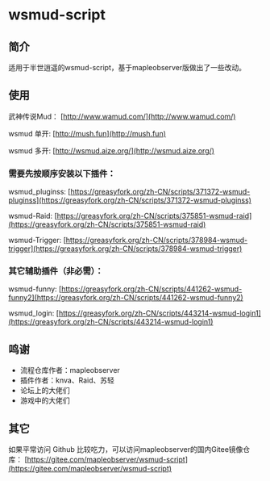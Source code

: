 # wsmud-script
## 简介

适用于半世逍遥的wsmud-script，基于mapleobserver版做出了一些改动。

## 使用

武神传说Mud：
[http://www.wamud.com/](http://www.wamud.com/)

wsmud 单开:
[http://mush.fun](http://mush.fun)

wsmud 多开:
[http://wsmud.aize.org/](http://wsmud.aize.org/)

### 需要先按顺序安装以下插件：

wsmud_pluginss:
[https://greasyfork.org/zh-CN/scripts/371372-wsmud-pluginss](https://greasyfork.org/zh-CN/scripts/371372-wsmud-pluginss)

wsmud-Raid:
[https://greasyfork.org/zh-CN/scripts/375851-wsmud-raid](https://greasyfork.org/zh-CN/scripts/375851-wsmud-raid)

wsmud-Trigger:
[https://greasyfork.org/zh-CN/scripts/378984-wsmud-trigger](https://greasyfork.org/zh-CN/scripts/378984-wsmud-trigger)

### 其它辅助插件（非必需）：

wsmud-funny:
[https://greasyfork.org/zh-CN/scripts/441262-wsmud-funny2](https://greasyfork.org/zh-CN/scripts/441262-wsmud-funny2)

wsmud_login:
[https://greasyfork.org/zh-CN/scripts/443214-wsmud-login1](https://greasyfork.org/zh-CN/scripts/443214-wsmud-login1)

## 鸣谢

- 流程仓库作者：mapleobserver
- 插件作者：knva、Raid、苏轻
- 论坛上的大佬们
- 游戏中的大佬们

## 其它

如果平常访问 Github 比较吃力，可以访问mapleobserver的国内Gitee镜像仓库：
[https://gitee.com/mapleobserver/wsmud-script](https://gitee.com/mapleobserver/wsmud-script)
